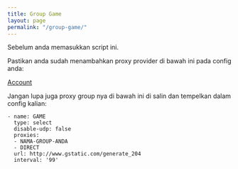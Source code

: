 ```yaml
---
title: Group Game
layout: page
permalink: "/group-game/"
---
```


Sebelum anda memasukkan script ini.

Pastikan anda sudah menambahkan proxy provider di bawah ini pada config anda:

[Account](/account/)

Jangan lupa juga proxy group nya di bawah ini di salin dan tempelkan dalam config kalian:

```
- name: GAME
  type: select
  disable-udp: false
  proxies:
  - NAMA-GROUP-ANDA
  - DIRECT
  url: http://www.gstatic.com/generate_204
  interval: '99'
```